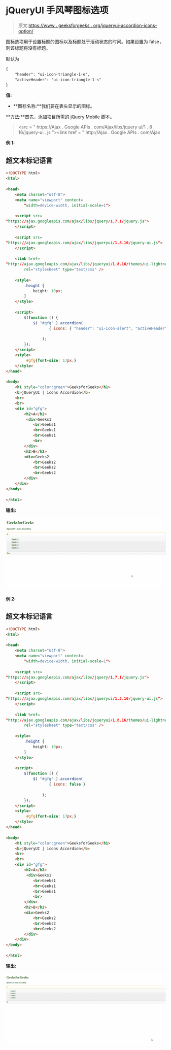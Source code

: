 # jQueryUI 手风琴图标选项

> 原文:[https://www . geeksforgeeks . org/jqueryui-accordion-icons-option/](https://www.geeksforgeeks.org/jqueryui-accordion-icons-option/)

图标选项用于设置标题的图标以及标题处于活动状态的时间。如果设置为 false，则该标题将没有标题。

默认为

```html
{ 
    "header": "ui-icon-triangle-1-e", 
    "activeHeader": "ui-icon-triangle-1-s" 
}
```

**值:**

*   **图标名称:**我们要在表头显示的图标。

**方法:**首先，添加项目所需的 jQuery Mobile 脚本。

> <src = " https://Ajax . Google APIs . com/Ajax/libs/jquery ui/1 . 8 . 16/jquery-ui . js "></script><link href = " http://Ajax . Google APIs . com/Ajax

**例 1:**

## 超文本标记语言

```html
<!DOCTYPE html> 
<html> 

<head> 
    <meta charset="utf-8"> 
    <meta name="viewport" content= 
        "width=device-width, initial-scale=1"> 

    <script src= 
"https://ajax.googleapis.com/ajax/libs/jquery/1.7.1/jquery.js"> 
    </script> 

    <script src= 
"https://ajax.googleapis.com/ajax/libs/jqueryui/1.8.16/jquery-ui.js"> 
    </script> 

    <link href= 
"http://ajax.googleapis.com/ajax/libs/jqueryui/1.8.16/themes/ui-lightness/jquery-ui.css"
        rel="stylesheet" type="text/css" /> 

    <style> 
        .height { 
            height: 10px; 
        } 
    </style> 

    <script> 
        $(function () { 
            $( "#gfg" ).accordion(
                   { icons: { "header": "ui-icon-alert", "activeHeader": "ui-icon-minus" } }

                );
        }); 
    </script> 
    <style>
         #gfg{font-size: 17px;}
    </style>
</head> 

<body> 
    <h1 style="color:green">GeeksforGeeks</h1> 
    <b>jQueryUI | icons Accordion</b> 
    <br>
    <br>
    <div id="gfg">
        <h2>A</h2>
         <div>Geeks1
            <br>Geeks1
            <br>Geeks1
            <br>Geeks1
            <br>
        </div>
        <h2>B</h2>
        <div>Geeks2
            <br>Geeks2
            <br>Geeks2
            <br>Geeks2
        </div>
    </div> 
</body> 

</html>
```

**输出:**

![](img/249768a3ce44bc2aaaee32e24e534a2c.png)

**例 2:**

## 超文本标记语言

```html
<!DOCTYPE html> 
<html> 

<head> 
    <meta charset="utf-8"> 
    <meta name="viewport" content= 
        "width=device-width, initial-scale=1"> 

    <script src= 
"https://ajax.googleapis.com/ajax/libs/jquery/1.7.1/jquery.js"> 
    </script> 

    <script src= 
"https://ajax.googleapis.com/ajax/libs/jqueryui/1.8.16/jquery-ui.js"> 
    </script> 

    <link href= 
"http://ajax.googleapis.com/ajax/libs/jqueryui/1.8.16/themes/ui-lightness/jquery-ui.css"
        rel="stylesheet" type="text/css" /> 

    <style> 
        .height { 
            height: 10px; 
        } 
    </style> 

    <script> 
        $(function () { 
            $( "#gfg" ).accordion(
                   { icons: false }

                );
        }); 
    </script> 
    <style>
         #gfg{font-size: 17px;}
    </style>
</head> 

<body> 
    <h1 style="color:green">GeeksforGeeks</h1> 
    <b>jQueryUI | icons Accordion</b> 
    <br>
    <br>
    <div id="gfg">
        <h2>A</h2>
         <div>Geeks1
            <br>Geeks1
            <br>Geeks1
            <br>Geeks1
            <br>
        </div>
        <h2>B</h2>
        <div>Geeks2
            <br>Geeks2
            <br>Geeks2
            <br>Geeks2
        </div>
    </div>
</body> 

</html>
```

**输出:**

![](img/9336783cda27c039e0bd702a4fcab134.png)